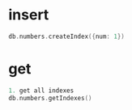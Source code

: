 # insert 

```c
db.numbers.createIndex({num: 1})

```

# get 

```c
1. get all indexes
db.numbers.getIndexes()
```

